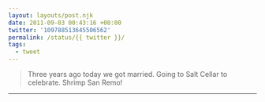 ```yaml
---
layout: layouts/post.njk
date: 2011-09-03 00:43:16 +00:00
twitter: '109788513645506562'
permalink: /status/{{ twitter }}/
tags: 
  - tweet
---
```


> Three years ago today we got married. Going to Salt Cellar to celebrate. Shrimp San Remo!

---
